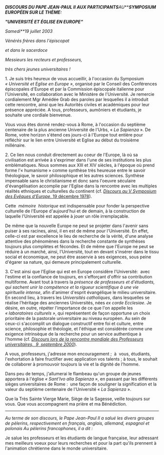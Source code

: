 ***DISCOURS DU PAPE JEAN-PAUL II*** ***AUX PARTICIPANTS**AU******SYMPOSIUM EUROPÉEN  SUR LE THÈME:***

***"UNIVERSITÉ ET  ÉGLISE EN EUROPE"***

*Samedi**19 juillet 2003*

*Vénérés frères dans l'épiscopat*

*et dans le sacerdoce*

*Messieurs les recteurs et professeurs,*

*très chers jeunes universitaires !*

1. Je suis très heureux de vous accueillir, à l'occasion du Symposium *« *Université et Eglise en Europe* »*, organisé par le Conseil des Conférences épiscopales d'Europe et par la Commission épiscopale italienne pour l'Université, en collaboration avec le Ministère de l'Université. Je remercie cordialement Mgr Amédée Grab des paroles par lesquelles il a introduit cette rencontre, ainsi que les Autorités civiles et académiques pour leur présence appréciée. A tous, professeurs, aumôniers et étudiants, je souhaite une cordiale bienvenue.

Vous vous êtes donné rendez-vous à Rome, à l'occasion du septième centenaire de la plus ancienne Université de l'Urbs, « *La Sapienza* ». De Rome, votre horizon s'étend ces jours-ci à l'Europe tout entière pour réfléchir sur le lien entre Université et Eglise au début du troisième millénaire.

2. Ce lien nous conduit directement au coeur de l'Europe, là où sa civilisation est arrivée à s'exprimer dans l'une de ses institutions les plus emblématiques. Nous sommes aux XIII et XIV siècles, à l'époque où prend forme l'« humanisme » comme synthèse très heureuse entre le savoir théologique, le savoir philosophique et les autres sciences. Synthèse impensable sans le christianisme et donc sans l'oeuvre séculaire d'évangélisation accomplie par l'Eglise dans la rencontre avec les multiples réalités ethniques et culturelles du continent (cf. [*Discours au V Symposium des Evêques d'Europe*, 19 décembre 1978](http://www.vatican.va/holy_father/john_paul_ii/speeches/1978/documents/hf_jp-ii_spe_19781219_vescovi-europa_fr.html)).

Cette  *mémoire  historique* est indispensable pour fonder la perspective culturelle de l'Europe d'aujourd'hui et de demain, à la construction de laquelle l'Université est appelée à jouer un rôle irremplaçable.

De même que la nouvelle Europe ne peut se projeter dans l'avenir sans puiser à ses racines, ainsi, il en est de même pour l'Université. En effet, celle-ci est par excellence le lieu de recherche de la vérité, d'une analyse attentive des phénomènes dans la recherche constante de synthèses toujours plus complètes et fécondes. Et de même que l'Europe ne peut se réduire à un marché, ainsi, l'Université, tout en devant s'insérer dans le tissu social et économique, ne peut être asservie à ses exigences, sous peine d'égarer sa nature, qui demeure principalement culturelle.

3. C'est ainsi que l'Eglise qui est en Europe considère l'Université:  avec l'estime et la confiance de toujours, en s'efforçant d'offrir sa contribution multiforme. Avant tout à travers la *présence de professeurs et d'étudiants, qui sachent unir la compétence et la rigueur scientifique à une vie spirituelle intense*, afin d'animer d'esprit évangélique le milieu universitaire. En second lieu, à travers les *Universités catholiques*, dans lesquelles se réalise l'héritage des anciennes Universités, nées *ex corde Ecclesiae*. Je désire, en outre, répéter l'importance de ce que l'on appelle les *« *laboratoires culturels* »*, qui représentent de façon opportune un choix prioritaire de la pastorale universitaire au niveau européen. Au sein de ceux-ci s'accomplit un dialogue constructif entre foi et culture, entre science, philosophie et théologie, et l'éthique est considérée comme une exigence intrinsèque de la recherche pour un service authentique à l'homme (cf. *[Discours lors de la rencontre mondiale des Professeurs universitaires,  9  septembre 2000](http://www.vatican.va/holy_father/john_paul_ii/speeches/2000/jul-sep/documents/hf_jp-ii_spe_20000909_jubilteachers_fr.html)*).

A vous, professeurs, j'adresse mon encouragement ;  à  vous, étudiants, l'exhortation à faire fructifier avec application vos talents ; à tous, le souhait de collaborer à promouvoir toujours la vie et la dignité de l'homme.

Dans peu de temps, j'allumerai le flambeau qu'un groupe de jeunes apportera à l'église *« *Sant'Ivo alla Sapienza* »*, en passant par les différents sièges universitaires de Rome :  une façon de souligner la signification et la valeur du septième centenaire de l'Université « *La Sapienza* ».

Que la Très Sainte Vierge Marie, Siège de la Sagesse, veille toujours sur vous. Que vous accompagnent ma prière et ma Bénédiction.

* * *

*Au terme de son discours, le Pape Jean-Paul II a salué les divers groupes de pèlerins, respectivement en français, anglais, allemand, espagnol et polonais Au pèlerins francophones, il a dit :*

Je salue les professeurs et les étudiants de langue française, leur adressant mes meilleurs voeux pour leurs recherches et pour la part qu'ils prennent à l'animation chrétienne dans le monde universitaire.